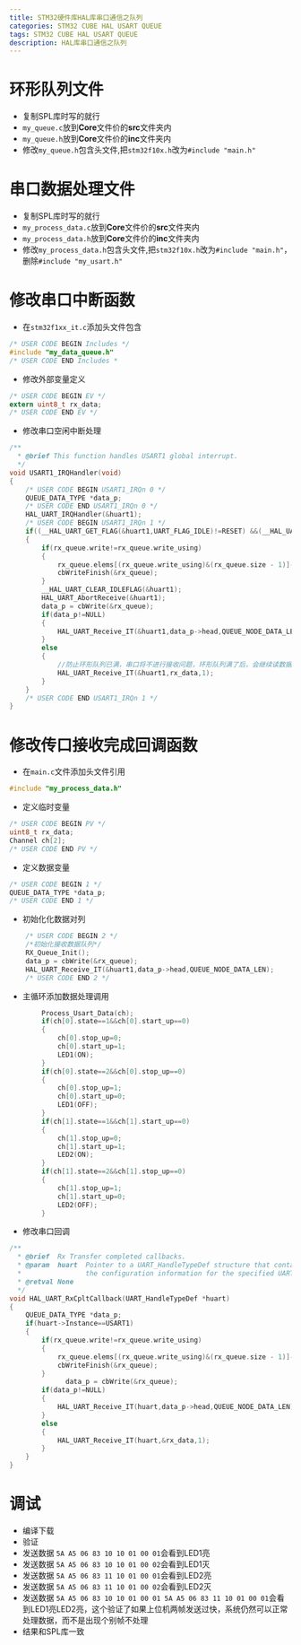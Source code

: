 ```yaml
---
title: STM32硬件库HAL库串口通信之队列
categories: STM32 CUBE HAL USART QUEUE
tags: STM32 CUBE HAL USART QUEUE
description: HAL库串口通信之队列
---
```

# 环形队列文件
- 复制SPL库时写的就行
- `my_queue.c`放到**Core**文件价的**src**文件夹内
- `my_queue.h`放到**Core**文件价的**inc**文件夹内
- 修改`my_queue.h`包含头文件,把`stm32f10x.h`改为`#include "main.h"`

# 串口数据处理文件
- 复制SPL库时写的就行
- `my_process_data.c`放到**Core**文件价的**src**文件夹内
- `my_process_data.h`放到**Core**文件价的**inc**文件夹内
- 修改`my_process_data.h`包含头文件,把`stm32f10x.h`改为`#include "main.h"`，删除`#include "my_usart.h"`

# 修改串口中断函数
- 在`stm32f1xx_it.c`添加头文件包含

```c
/* USER CODE BEGIN Includes */
#include "my_data_queue.h"
/* USER CODE END Includes *
```
- 修改外部变量定义

```c
/* USER CODE BEGIN EV */
extern uint8_t rx_data;
/* USER CODE END EV */
```

- 修改串口空闲中断处理

```c
/**
  * @brief This function handles USART1 global interrupt.
  */
void USART1_IRQHandler(void)
{
    /* USER CODE BEGIN USART1_IRQn 0 */
    QUEUE_DATA_TYPE *data_p;
    /* USER CODE END USART1_IRQn 0 */
    HAL_UART_IRQHandler(&huart1);
    /* USER CODE BEGIN USART1_IRQn 1 */
    if((__HAL_UART_GET_FLAG(&huart1,UART_FLAG_IDLE)!=RESET) &&(__HAL_UART_GET_IT_SOURCE(&huart1,UART_IT_IDLE)!=RESET))
    {
        if(rx_queue.write!=rx_queue.write_using)
        {
            rx_queue.elems[(rx_queue.write_using)&(rx_queue.size - 1)]->len=QUEUE_NODE_DATA_LEN-huart1.RxXferCount;
            cbWriteFinish(&rx_queue);
        }
        __HAL_UART_CLEAR_IDLEFLAG(&huart1);
        HAL_UART_AbortReceive(&huart1);
        data_p = cbWrite(&rx_queue);
        if(data_p!=NULL)
        {
            HAL_UART_Receive_IT(&huart1,data_p->head,QUEUE_NODE_DATA_LEN);
        }
        else
        {
            //防止环形队列已满，串口将不进行接收问题，环形队列满了后，会继续读数据并覆盖直到队列可以进行操作
            HAL_UART_Receive_IT(&huart1,rx_data,1);
        }
    }
    /* USER CODE END USART1_IRQn 1 */
}
```
# 修改传口接收完成回调函数
- 在`main.c`文件添加头文件引用

```c
#include "my_process_data.h"
```
- 定义临时变量

```c
/* USER CODE BEGIN PV */
uint8_t rx_data;
Channel ch[2];
/* USER CODE END PV */
```
- 定义数据变量

```c
/* USER CODE BEGIN 1 */
QUEUE_DATA_TYPE *data_p;
/* USER CODE END 1 */
```
- 初始化化数据对列

```c
    /* USER CODE BEGIN 2 */
    /*初始化接收数据队列*/
    RX_Queue_Init();
    data_p = cbWrite(&rx_queue);
    HAL_UART_Receive_IT(&huart1,data_p->head,QUEUE_NODE_DATA_LEN);
    /* USER CODE END 2 */
```
- 主循环添加数据处理调用

```c
        Process_Usart_Data(ch);
        if(ch[0].state==1&&ch[0].start_up==0)
        {
            ch[0].stop_up=0;
            ch[0].start_up=1;
            LED1(ON);
        }
        if(ch[0].state==2&&ch[0].stop_up==0)
        {
            ch[0].stop_up=1;
            ch[0].start_up=0;
            LED1(OFF);
        }
        if(ch[1].state==1&&ch[1].start_up==0)
        {
            ch[1].stop_up=0;
            ch[1].start_up=1;
            LED2(ON);
        }
        if(ch[1].state==2&&ch[1].stop_up==0)
        {
            ch[1].stop_up=1;
            ch[1].start_up=0;
            LED2(OFF);
        }
```
- 修改串口回调

```c
/**
  * @brief  Rx Transfer completed callbacks.
  * @param  huart  Pointer to a UART_HandleTypeDef structure that contains
  *                the configuration information for the specified UART module.
  * @retval None
  */
void HAL_UART_RxCpltCallback(UART_HandleTypeDef *huart)
{
    QUEUE_DATA_TYPE *data_p;
    if(huart->Instance==USART1)
    {
        if(rx_queue.write!=rx_queue.write_using)
        {
            rx_queue.elems[(rx_queue.write_using)&(rx_queue.size - 1)]->len=QUEUE_NODE_DATA_LEN;
            cbWriteFinish(&rx_queue);
        }
			  data_p = cbWrite(&rx_queue);
        if(data_p!=NULL)
        {
            HAL_UART_Receive_IT(huart,data_p->head,QUEUE_NODE_DATA_LEN);
        }
        else
        {
            HAL_UART_Receive_IT(huart,&rx_data,1);
        }
    }
}
```
# 调试
- 编译下载
- 验证
- 发送数据 `5A A5 06 83 10 10 01 00 01`会看到LED1亮
- 发送数据 `5A A5 06 83 10 10 01 00 02`会看到LED1灭
- 发送数据 `5A A5 06 83 11 10 01 00 01`会看到LED2亮
- 发送数据 `5A A5 06 83 11 10 01 00 02`会看到LED2灭
- 发送数据 `5A A5 06 83 10 10 01 00 01 5A A5 06 83 11 10 01 00 01`会看到LED1亮LED2亮，这个验证了如果上位机两帧发送过快，系统仍然可以正常处理数据，而不是出现个别帧不处理
- 结果和SPL库一致
